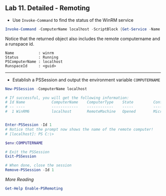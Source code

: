 ## Lab 11. Detailed - Remoting

- Use `Invoke-Command` to find the status of the WinRM service

```PowerShell
Invoke-Command -ComputerName localhost -ScriptBlock {Get-Service -Name winrm | Select-Object -Property Name, Status}
```

Notice that the returned object also includes the remote computername and a runspace id.

```Text
Name           : winrm
Status         : Running
PSComputerName : localhost
RunspaceId     : <guid>
```

---

- Establish a PSSession and output the environment variable `COMPUTERNAME`

```PowerShell
New-PSSession -ComputerName localhost

# If successful, you will get the following information:
# Id Name            ComputerName    ComputerType    State         ConfigurationName     Availability
# -- ----            ------------    ------------    -----         -----------------     ------------
#  1 WinRM6          localhost       RemoteMachine   Opened        Microsoft.PowerShell     Available


Enter-PSSession -Id 1
# Notice that the prompt now shows the name of the remote computer!
# [localhost]: PS C:\> 

$env:COMPUTERNAME

# Exit the PSSession
Exit-PSSession

# When done, close the session
Remove-PSSession -Id 1
```

*More Reading*

```PowerShell
Get-Help Enable-PSRemoting
```